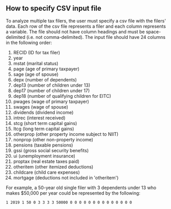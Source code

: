 How to specify CSV input file
------

To analyze multiple tax filers, the user must specify a csv file with the filers' data. Each row of the csv file represents a filer and each column represents a variable. The file should not have column headings and must be space-delimited (i.e. not comma-delimited). The input file should have 24 columns in the following order:

1. RECID (ID for tax filer)
2. year
3. mstat (marital status)
4. page (age of primary taxpayer)
5. sage (age of spouse)
6. depx (number of dependents)
7. dep13 (number of children under 13)
8. dep17 (number of children under 17)
9. dep18 (number of qualifying children for EITC)
10. pwages (wage of primary taxpayer)
11. swages (wage of spouse)
12. dividends (dividend income)
13. intrec (interest received)
14. stcg (short term capital gains)
15. ltcg (long term capital gains)
16. otherprop (other property income subject to NIIT)
17. nonprop (other non-property income)
18. pensions (taxable pensions)
19. gssi (gross social security benefits)
20. ui (unemployment insurance)
21. proptax (real estate taxes paid)
22. otheritem (other itemized deductions)
23. childcare (child care expenses)
24. mortgage (deductions not included in 'otheritem')

For example, a 50-year old single filer with 3 dependents under 13 who makes $50,000 per year could be represented by the following:

```
1 2019 1 50 0 3 3 3 3 50000 0 0 0 0 0 0 0 0 0 0 0 0 0 0
```
